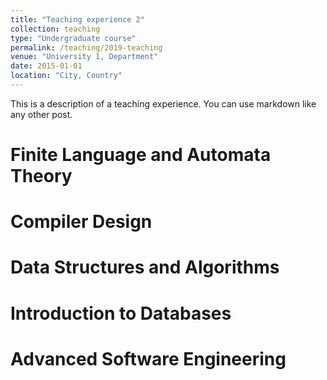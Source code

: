 ```yaml
---
title: "Teaching experience 2"
collection: teaching
type: "Undergraduate course"
permalink: /teaching/2019-teaching
venue: "University 1, Department"
date: 2015-01-01
location: "City, Country"
---
```


This is a description of a teaching experience. You can use markdown like any other post.

Finite Language and Automata Theory
======

Compiler Design
======

Data Structures and Algorithms
======

Introduction to Databases
======

Advanced Software Engineering
======